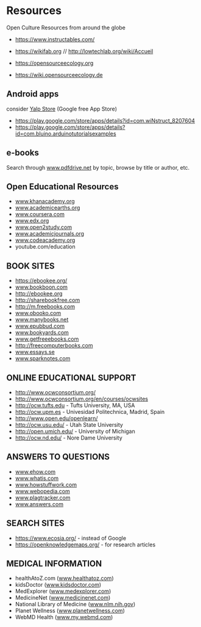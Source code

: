 # Resources
Open Culture Resources from around the globe


- https://www.instructables.com/

- https://wikifab.org //  http://lowtechlab.org/wiki/Accueil

- https://opensourceecology.org
- https://wiki.opensourceecology.de 


## Android apps
consider [Yalp Store](https://f-droid.org/en/packages/com.github.yeriomin.yalpstore/) (Google free App Store)

- https://play.google.com/store/apps/details?id=com.wiNstruct_8207604
- https://play.google.com/store/apps/details?id=com.bluino.arduinotutorialsexamples


## e-books 
Search through www.pdfdrive.net by topic, browse by title or author, etc.


## Open Educational Resources

- www.khanacademy.org
- www.academicearths.org
- www.coursera.com
- www.edx.org
- www.open2study.com
- www.academicjournals.org 
- www.codeacademy.org
- youtube.com/education


## BOOK SITES
- https://ebookee.org/
- www.bookboon.com
- http://ebookee.org
- http://sharebookfree.com
- http://m.freebooks.com
- www.obooko.com
- www.manybooks.net
- www.epubbud.com
- www.bookyards.com
- www.getfreeebooks.com
- http://freecomputerbooks.com
- www.essays.se
- www.sparknotes.com


## ONLINE EDUCATIONAL SUPPORT
- http://www.ocwconsortium.org/
- http://www.ocwconsortium.org/en/courses/ocwsites
- http://ocw.tufts.edu - Tufts University, MA, USA
- http://ocw.upm.es - Univesidad Politechnica, Madrid, Spain
- http://www.open.edu/openlearn/
- http://ocw.usu.edu/ - Utah State University
- http://open.umich.edu/ - University of Michigan
- http://ocw.nd.edu/ - Nore Dame University


## ANSWERS TO QUESTIONS
- www.ehow.com
- www.whatis.com
- www.howstuffwork.com
- www.webopedia.com
- www.plagtracker.com
- www.answers.com


## SEARCH SITES
- https://www.ecosia.org/ - instead of Google
- https://openknowledgemaps.org/ - for research articles


## MEDICAL INFORMATION
- healthAtoZ.com (www.healthatoz.com)
- kidsDoctor (www.kidsdoctor.com)
- MedExplorer (www.medexplorer.com)
- MedicineNet (www.medicinenet.com)
- National Library of Medicine (www.nlm.nih.gov)
- Planet Wellness (www.planetwellness.com)
- WebMD Health (www.my.webmd.com)

